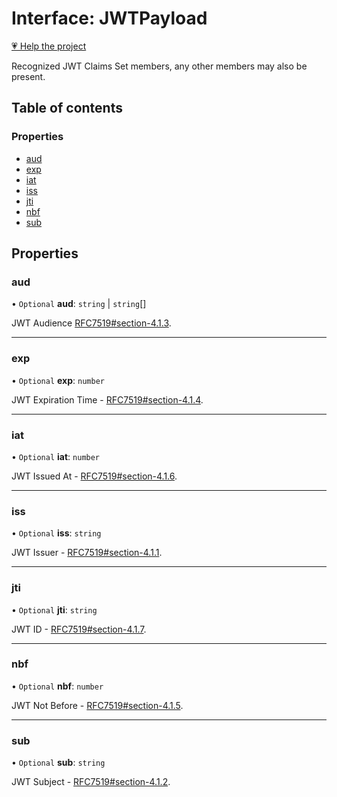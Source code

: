 # Interface: JWTPayload

[💗 Help the project](https://github.com/sponsors/panva)

Recognized JWT Claims Set members, any other members
may also be present.

## Table of contents

### Properties

- [aud](types.JWTPayload.md#aud)
- [exp](types.JWTPayload.md#exp)
- [iat](types.JWTPayload.md#iat)
- [iss](types.JWTPayload.md#iss)
- [jti](types.JWTPayload.md#jti)
- [nbf](types.JWTPayload.md#nbf)
- [sub](types.JWTPayload.md#sub)

## Properties

### aud

• `Optional` **aud**: `string` \| `string`[]

JWT Audience [RFC7519#section-4.1.3](https://www.rfc-editor.org/rfc/rfc7519#section-4.1.3).

___

### exp

• `Optional` **exp**: `number`

JWT Expiration Time - [RFC7519#section-4.1.4](https://www.rfc-editor.org/rfc/rfc7519#section-4.1.4).

___

### iat

• `Optional` **iat**: `number`

JWT Issued At - [RFC7519#section-4.1.6](https://www.rfc-editor.org/rfc/rfc7519#section-4.1.6).

___

### iss

• `Optional` **iss**: `string`

JWT Issuer - [RFC7519#section-4.1.1](https://www.rfc-editor.org/rfc/rfc7519#section-4.1.1).

___

### jti

• `Optional` **jti**: `string`

JWT ID - [RFC7519#section-4.1.7](https://www.rfc-editor.org/rfc/rfc7519#section-4.1.7).

___

### nbf

• `Optional` **nbf**: `number`

JWT Not Before - [RFC7519#section-4.1.5](https://www.rfc-editor.org/rfc/rfc7519#section-4.1.5).

___

### sub

• `Optional` **sub**: `string`

JWT Subject - [RFC7519#section-4.1.2](https://www.rfc-editor.org/rfc/rfc7519#section-4.1.2).
